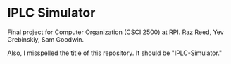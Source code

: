 # IPLC Simulator
Final project for Computer Organization (CSCI 2500) at RPI. Raz Reed, Yev Grebinskiy, Sam Goodwin.

Also, I misspelled the title of this repository. It should be "IPLC-Simulator."
